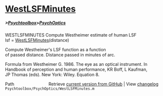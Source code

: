 # [WestLSFMinutes](WestLSFMinutes)
##### >[Psychtoolbox](Psychtoolbox)>[PsychOptics](PsychOptics)

WESTLSFMINUTES  Compute Westheimer estimate of human LSF  
   lsf = [WestLSFMinutes](WestLSFMinutes)(distance)  
  
   Compute Westheimer's LSF function as a function  
   of passed distance.  Distance passed in minutes of arc.  
  
   Formula from Westheimer G. 1986. The eye as an optical instrument.  In  
   Handbook of perception and human performance, KR Boff, L Kaufman,  
   JP Thomas (eds). New York: Wiley.  Equation 8.  




<div class="code_header" style="text-align:right;">
  <span style="float:left;">Path&nbsp;&nbsp;</span> <span class="counter">Retrieve <a href=
  "https://raw.github.com/Psychtoolbox-3/Psychtoolbox-3/beta/Psychtoolbox/PsychOptics/WestLSFMinutes.m">current version from GitHub</a> | View <a href=
  "https://github.com/Psychtoolbox-3/Psychtoolbox-3/commits/beta/Psychtoolbox/PsychOptics/WestLSFMinutes.m">changelog</a></span>
</div>
<div class="code">
  <code>Psychtoolbox/PsychOptics/WestLSFMinutes.m</code>
</div>

